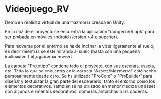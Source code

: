 # Videojuego_RV

Demo en realidad virtual de una mazmorra creada en Unity.

En la raíz de el proyecto se encuentra la aplicación "dungeonVR.apk" para ser probada en móviles android (version 4.4 o superior).

Para moverse por el entorno se ha de inclinar la vista ligeramente al suelo, es decir mientras se esté mirando al suelo (basta con una pequeña inclinación ) el jugador se moverá.

La carpeta "Prototipo" contiene todo el proyecto, con sus escenas, assets, etc. Todo lo que se encuentra en la carpeta "Assets/Mazmorra" está hecho personalmente desde cero. Se ha utilizado "ProCore" o "ProBuilder" para diseñar y texturizar la gran parte del esceneario, tanto el entorno como los elementos decorativos. También se ha utilizado en menor medida un asset con algunos elementos decorativos, como las antorchas o las cadenas.
